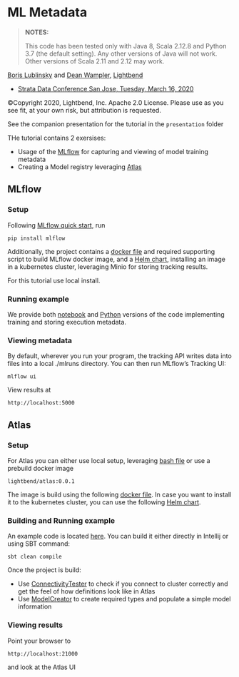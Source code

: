 # ML Metadata

> **NOTES:**
>
> This code has been tested only with Java 8, Scala 2.12.8 and Python 3.7 (the default setting). Any other versions of Java will not work. Other versions of Scala 2.11 and 2.12 may work.

[Boris Lublinsky](mailto:boris.lublinsky@lightbend.com) and [Dean Wampler](mailto:dean.wampler@lightbend.com), [Lightbend](https://lightbend.com/lightbend-platform)

* [Strata Data Conference San Jose, Tuesday, March 16, 2020](https://conferences.oreilly.com/strata-data-ai/stai-ca/schedule/2020-03-16)

©Copyright 2020, Lightbend, Inc. Apache 2.0 License. Please use as you see fit, at your own risk, but attribution is requested.


See the companion presentation for the tutorial in the `presentation` folder

THe tutorial contains 2 exersises:
* Usage of the [MLflow](https://mlflow.org/) for capturing and viewing of model training metadata
* Creating a Model registry leveraging [Atlas](https://atlas.apache.org/#/)

## MLflow

### Setup
Following [MLflow quick start](https://www.mlflow.org/docs/latest/quickstart.html), run
````
pip install mlflow
````
Additionally, the project contains a [docker file](/MLFlow/docker/Dockerfile) and required supporting 
script to build MLflow docker image, and a [Helm chart](/MLFlow/chart), installing an image in a 
kubernetes cluster, leveraging Minio for storing tracking results.

For this tutorial use local install.

### Running example
We provide both [notebook](/MLFlow/example/MLFlow.ipynb) and [Python](/MLFlow/example/MLFlow.py) versions of the
code implementing training and storing execution metadata.

### Viewing metadata
By default, wherever you run your program, the tracking API writes data into files into a local ./mlruns directory. You can then run MLflow’s Tracking UI:
````
mlflow ui
````
View results at 
````
http://localhost:5000
````

## Atlas

### Setup
For Atlas you can either use local setup, leveraging [bash file](Atlas/localinstall/install.sh)
or use a prebuild docker image 
````
lightbend/atlas:0.0.1
````
The image is build using the following [docker file](Atlas/docker/Dockerfile). In case you want to install
it to the kubernetes cluster, you can use the following [Helm chart](Atlas/chart).

### Building and Running example
An example code is located [here](/atlasclient). You can build it either directly
in Intellij or using SBT command:
````
sbt clean compile
````
Once the project is build:
* Use [ConnectivityTester](atlasclient/src/main/scala/com/lightbend/atlas/utils/ConnectivityTester.scala) to check
if you connect to cluster correctly and get the feel of how definitions look like in Atlas
* Use [ModelCreator](atlasclient/src/main/scala/com/lightbend/atlas/model/ModelCreator.scala) to create required types
and populate a simple model information

### Viewing results

Point your browser to
````
http://localhost:21000
````
and look at the Atlas UI 